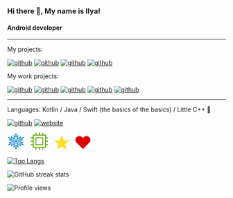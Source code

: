 ### Hi there 👋, My name is Ilya!
#### Android developer

------------------
My projects: 

[<img src='https://play-lh.googleusercontent.com/g-xNrz4urC2p9ZkjrrPSKuY8OIJZ67NkDwEW1b958MDIzCm9JLvaga4xZ1FRdqcP3D4=w480-h960-rw' alt='github'  width='32' height='32'>](https://play.google.com/store/apps/details?id=grape.products.keyhop)
[<img src='https://play-lh.googleusercontent.com/8BMHsL3vqSGqP5O-PBoYXxtZMBa1UyKwxbUBVgjbvHlZliA-bg4DVh2mc8Uz-l6K664t=w480-h960-rw' alt='github'  width='32' height='32'>](https://app-friendly.ru/)
[<img src='https://play-lh.googleusercontent.com/Jx6Hy6_eMnKOiI_lBoVzvrp0nq-ptIV-mLTj7K2DE7MEA36mF8gRh2dGLoTlxY9Or6U=w240-h480-rw' alt='github'  width='32' height='32'>](https://play.google.com/store/apps/details?id=gcu.product.mcard)
[<img src='https://play-lh.googleusercontent.com/mqoghhjPWzLnzsd17qK_lBOU4EyYNDXSbIDvOBWtQXYAcXM1mX5VPYuYayiEV-BfTbM=w240-h480-rw' alt='github'  width='32' height='32'>](https://play.google.com/store/apps/details?id=gcu.product.supplevpn)

My work projects:
  
[<img src='https://static.rustore.ru/apk/5364415/content/ICON/abc53f48-78be-40cc-bb1b-a49173057095.png' alt='github' width='32' height='32'>](https://apps.rustore.ru/app/ru.rosbank.android.beta)
[<img src='https://static.rustore.ru/imgproxy/noByruCZebSPZIYR_Ur6jycY7XCoR4yVGqNyotKyais/preset:app_card_icon/aHR0cHM6Ly9zdGF0aWMucnVzdG9yZS5ydS9hcGsvMjA2MzU0ODY0NC9jb250ZW50L0lDT04vYjI0NDVkNGMtNmI5Yy00OTlmLTgyM2UtODg4ZWVhNTZjNmEwLnBuZw==.webp' alt='github' width='32' height='32'>](https://www.rustore.ru/catalog/app/ru.gazprombank.mobile.gpbbusiness)
[<img src='https://play-lh.googleusercontent.com/ORwhhiW7Wn1CguTaXVI_1vgDFmQ2eaWfs5rLEN5VH1wttl6CpRUnyW63CvySyEtFDmg=w240-h480-rw' alt='github'  width='32' height='32'>](https://play.google.com/store/apps/details?id=ru.avtoto.app) 
[<img src='https://play-lh.googleusercontent.com/ftVRlZxov0miE7vAEBmUB9Sm8ZPNGyAIUVKxUELEgH3npqeoiYDeVubAfxVi84S7_ia8=w240-h480-rw' alt='github'  width='32' height='32'>](https://play.google.com/store/apps/details?id=com.expresscheck) 
[<img src='https://play-lh.googleusercontent.com/r9ZI-qg736pO-VBflASU2HCTKZRAZQWf0kwrYP8GBa2IA65r5-AGOpA78jYVLigO7VU=w240-h480-rw' alt='github'  width='32' height='32'>](https://play.google.com/store/apps/details?id=ru.webant.tizer)

------------------

Languages: Kotlin / Java / Swift (the basics of the basics) / Little C++ 🔭 

[<img src='https://cdn.jsdelivr.net/npm/simple-icons@3.0.1/icons/github.svg' alt='github' height='40'>](https://github.com/Ilyandr)  [<img src='https://cdn.jsdelivr.net/npm/simple-icons@3.0.1/icons/icloud.svg' alt='website' height='40'>](https://play.google.com/store/apps/dev?id=6227604449612294907)  

<a href='https://archiveprogram.github.com/'><img src='https://raw.githubusercontent.com/acervenky/animated-github-badges/master/assets/acbadge.gif' width='40' height='40'></a> <a href='https://docs.github.com/en/developers'><img src='https://raw.githubusercontent.com/acervenky/animated-github-badges/master/assets/devbadge.gif' width='40' height='40'></a> <a href='https://stars.github.com/'><img src='https://raw.githubusercontent.com/acervenky/animated-github-badges/master/assets/starbadge.gif' width='35' height='35'></a> <a href='https://docs.github.com/en/github/supporting-the-open-source-community-with-github-sponsors'><img src='https://raw.githubusercontent.com/acervenky/animated-github-badges/master/assets/sponsorbadge.gif' width='35' height='35'></a> 

[![Top Langs](https://github-readme-stats.vercel.app/api/top-langs/?username=Ilyandr)](https://github.com/anuraghazra/github-readme-stats)

![GitHub streak stats](https://streak-stats.demolab.com/?user=Ilyandr)  

![Profile views](https://gpvc.arturio.dev/Ilyandr)  
